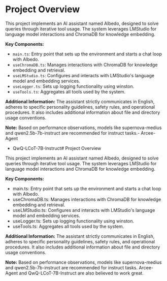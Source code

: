 # Project Overview

This project implements an AI assistant named Albedo, designed to solve queries through iterative tool usage. The system leverages LMStudio for language model interactions and ChromaDB for knowledge embedding.

**Key Components:**
- `main.ts`: Entry point that sets up the environment and starts a chat loop with Albedo.
- `useChromaDB.ts`: Manages interactions with ChromaDB for knowledge embedding and retrieval.
- `useLMStudio.ts`: Configures and interacts with LMStudio's language model and embedding services.
- `useLogger.ts`: Sets up logging functionality using winston.
- `useTools.ts`: Aggregates all tools used by the system.

**Additional Information:**
The assistant strictly communicates in English, adheres to specific personality guidelines, safety rules, and operational procedures. It also includes additional information about file and directory usage conventions.

**Note:** Based on performance observations, models like supernova-medius and qwen2.5b-7b-instruct are recommended for instruct tasks.- Arcee-Agent
- QwQ-LCoT-7B-Instruct# Project Overview

This project implements an AI assistant named Albedo, designed to solve queries through iterative tool usage. The system leverages LMStudio for language model interactions and ChromaDB for knowledge embedding.

**Key Components:**
- main.ts: Entry point that sets up the environment and starts a chat loop with Albedo.
- useChromaDB.ts: Manages interactions with ChromaDB for knowledge embedding and retrieval.
- useLMStudio.ts: Configures and interacts with LMStudio's language model and embedding services.
- useLogger.ts: Sets up logging functionality using winston.
- useTools.ts: Aggregates all tools used by the system.

**Additional Information:** The assistant strictly communicates in English, adheres to specific personality guidelines, safety rules, and operational procedures. It also includes additional information about file and directory usage conventions.

**Note:** Based on performance observations, models like supernova-medius and qwen2.5b-7b-instruct are recommended for instruct tasks. Arcee-Agent
and QwQ-LCoT-7B-Instruct are also believed to work great.
